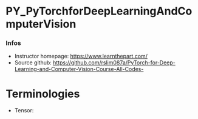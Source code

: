 # PY_PyTorchforDeepLearningAndComputerVision

### Infos
- Instructor homepage: https://www.learnthepart.com/
- Source github: https://github.com/rslim087a/PyTorch-for-Deep-Learning-and-Computer-Vision-Course-All-Codes-


# Terminologies
 - Tensor: 
